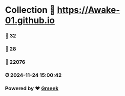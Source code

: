 # Collection :link: https://Awake-01.github.io 
### :page_facing_up: [32](https://Awake-01.github.io/tag.html) 
### :speech_balloon: 28 
### :hibiscus: 22076 
### :alarm_clock: 2024-11-24 15:00:42 
### Powered by :heart: [Gmeek](https://github.com/Meekdai/Gmeek)
